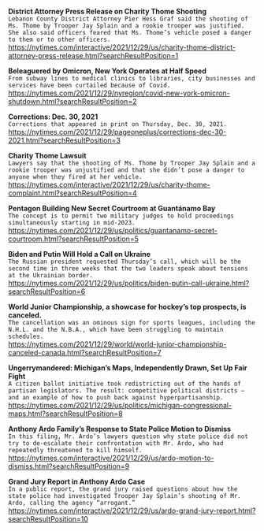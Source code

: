 **District Attorney Press Release on Charity Thome Shooting**\
`Lebanon County District Attorney Pier Hess Graf said the shooting of Ms. Thome by Trooper Jay Splain and a rookie trooper was justified. She also said officers feared that Ms. Thome’s vehicle posed a danger to them or to other officers.`\
https://nytimes.com/interactive/2021/12/29/us/charity-thome-district-attorney-press-release.html?searchResultPosition=1

**Beleaguered by Omicron, New York Operates at Half Speed**\
`From subway lines to medical clinics to libraries, city businesses and services have been curtailed because of Covid.`\
https://nytimes.com/2021/12/29/nyregion/covid-new-york-omicron-shutdown.html?searchResultPosition=2

**Corrections: Dec. 30, 2021**\
`Corrections that appeared in print on Thursday, Dec. 30, 2021.`\
https://nytimes.com/2021/12/29/pageoneplus/corrections-dec-30-2021.html?searchResultPosition=3

**Charity Thome Lawsuit**\
`Lawyers say that the shooting of Ms. Thome by Trooper Jay Splain and a rookie trooper was unjustified and that she didn’t pose a danger to anyone when they fired at her vehicle.`\
https://nytimes.com/interactive/2021/12/29/us/charity-thome-complaint.html?searchResultPosition=4

**Pentagon Building New Secret Courtroom at Guantánamo Bay**\
`The concept is to permit two military judges to hold proceedings simultaneously starting in mid-2023.`\
https://nytimes.com/2021/12/29/us/politics/guantanamo-secret-courtroom.html?searchResultPosition=5

**Biden and Putin Will Hold a Call on Ukraine**\
`The Russian president requested Thursday’s call, which will be the second time in three weeks that the two leaders speak about tensions at the Ukrainian border.`\
https://nytimes.com/2021/12/29/us/politics/biden-putin-call-ukraine.html?searchResultPosition=6

**World Junior Championship, a showcase for hockey’s top prospects, is canceled.**\
`The cancellation was an ominous sign for sports leagues, including the N.H.L. and the N.B.A., which have been struggling to maintain schedules.`\
https://nytimes.com/2021/12/29/world/world-junior-championship-canceled-canada.html?searchResultPosition=7

**Ungerrymandered: Michigan’s Maps, Independently Drawn, Set Up Fair Fight**\
`A citizen ballot initiative took redistricting out of the hands of partisan legislators. The result: competitive political districts — and an example of how to push back against hyperpartisanship.`\
https://nytimes.com/2021/12/29/us/politics/michigan-congressional-maps.html?searchResultPosition=8

**Anthony Ardo Family’s Response to State Police Motion to Dismiss**\
`In this filing, Mr. Ardo’s lawyers question why state police did not try to de-escalate their confrontation with Mr. Ardo, who had repeatedly threatened to kill himself.`\
https://nytimes.com/interactive/2021/12/29/us/ardo-motion-to-dismiss.html?searchResultPosition=9

**Grand Jury Report in Anthony Ardo Case**\
`In a public report, the grand jury raised questions about how the state police had investigated Trooper Jay Splain’s shooting of Mr. Ardo, calling the agency “arrogant.”`\
https://nytimes.com/interactive/2021/12/29/us/ardo-grand-jury-report.html?searchResultPosition=10

